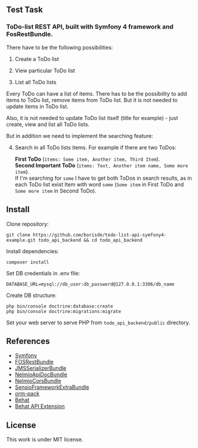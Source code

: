 ## Test Task
### ToDo-list REST API, built with Symfony 4 framework and FosRestBundle.

There have to be the following possibilities:

1) Create a ToDo list

2) View particular ToDo list

3) List all ToDo lists

Every ToDo can have a list of items. There has to be the possibility to add items to ToDo list, remove items from ToDo list. But it is not needed to update items in ToDo list.

Also, it is not needed to update ToDo list itself (title for example) - just create, view and list all ToDo lists.

But in addition we need to implement the searching feature:

4) Search in all ToDo lists items. For example if there are two ToDos: 
   
   **First ToDo** (`items: Some item, Another item, Third Item`).  
   **Second Important ToDo** (`items: Text, Another item name, Some more item`).    
   If I'm searching for `some` I have to get both ToDos in search results, as in each ToDo list exist Item with word `some` (`Some item` in First ToDo and `Some more item` in Second ToDo).

## Install

Clone repository:  

`git clone https://github.com/borisde/todo-list-api-symfony4-example.git todo_api_backend && cd todo_api_backend`

Install dependencies:

`composer install`  

Set DB credentials in .env file:   

`DATABASE_URL=mysql://db_user:db_password@127.0.0.1:3306/db_name`

Create DB structure:  

```
php bin/console doctrine:database:create
php bin/console doctrine:migrations:migrate
```

Set your web server to serve PHP from `todo_api_backend/public` directory.

## References

+ [Symfony](https://github.com/symfony)
+ [FOSRestBundle](https://github.com/FriendsOfSymfony/FOSRestBundle)
+ [JMSSerializerBundle](https://github.com/schmittjoh/JMSSerializerBundle)
+ [NelmioApiDocBundle](https://github.com/nelmio/NelmioApiDocBundle)
+ [NelmioCorsBundle](https://github.com/nelmio/NelmioCorsBundle)
+ [SensioFrameworkExtraBundle](https://github.com/sensiolabs/SensioFrameworkExtraBundle)
+ [orm-pack](https://github.com/symfony/orm-pack)
+ [Behat](https://github.com/Behat/Behat)
+ [Behat API Extension](https://github.com/imbo/behat-api-extension)

## License

This work is under MIT license.
